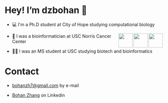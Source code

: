 # Hey! I’m dzbohan 👋

-  💻 I'm a Ph.D student at City of Hope studying computational biology

<img align='right' src="https://media.giphy.com/media/cwjOB4JKx78hu3ANgo/giphy.gif" width="45">

<img align='right' src="https://media.giphy.com/media/qEsxekoplHbEdjJ5Ec/giphy.gif" width="45">

<img align='right' src="https://media.giphy.com/media/FVyGT0XIOArLzcPPLN/giphy.gif" width="45">

-  🏥 I was a bioinformatician at USC Norris Cancer Center

-  👨‍🎓 I was an MS student at USC studying biotech and bioinformatics

# Contact

- bohanzh7@gmail.com by e-mail

- [Bohan Zhang](https://www.linkedin.com/in/bohan-zhang-a99137217/) on Linkedin 

